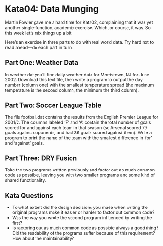 # Kata04: Data Munging
Martin Fowler gave me a hard time for Kata02, complaining that it was yet another single-function, academic exercise. Which, or course, it was. So this week let’s mix things up a bit.

Here’s an exercise in three parts to do with real world data. Try hard not to read ahead—do each part in turn.

## Part One: Weather Data
In weather.dat you’ll find daily weather data for Morristown, NJ for June 2002. Download this text file, then write a program to output the day number (column one) with the smallest temperature spread (the maximum temperature is the second column, the minimum the third column).

## Part Two: Soccer League Table
The file football.dat contains the results from the English Premier League for 2001/2. The columns labeled ‘F’ and ‘A’ contain the total number of goals scored for and against each team in that season (so Arsenal scored 79 goals against opponents, and had 36 goals scored against them). Write a program to print the name of the team with the smallest difference in ‘for’ and ‘against’ goals.

## Part Three: DRY Fusion
Take the two programs written previously and factor out as much common code as possible, leaving you with two smaller programs and some kind of shared functionality.

## Kata Questions
* To what extent did the design decisions you made when writing the original programs make it easier or harder to factor out common code?
* Was the way you wrote the second program influenced by writing the first?
* Is factoring out as much common code as possible always a good thing? Did the readability of the programs suffer because of this requirement? How about the maintainability?